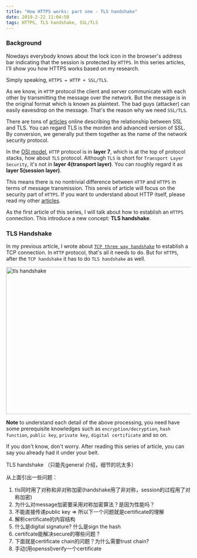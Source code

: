 ```yaml
---
title: "How HTTPS works: part one - TLS handshake"
date: 2019-2-22 11:04:58
tags: HTTPS, TLS handshake, SSL/TLS
---
```


### Background

Nowdays everybody knows about the lock icon in the browser's address bar indicating that the session is protected by `HTTPS`. In this series articles, I'll show you how HTTPS works based on my research. 

Simply speaking, `HTTPS = HTTP + SSL/TLS`. 

As we know, in `HTTP` protocol the client and server communicate with each other by transmitting the message over the network. But the message is in the original format which is known as plaintext. The bad guys (attacker) can easily eavesdrop on the message. That's the reason why we need `SSL/TLS`. 

There are tons of [articles](https://www.globalsign.com/en/blog/ssl-vs-tls-difference) online describing the relationship between SSL and TLS. You can regard TLS is the morden and advanced version of SSL. By conversion, we generally put them together as the name of the network security protocol. 

In the [OSI model](https://en.wikipedia.org/wiki/OSI_model), `HTTP` protocol is in **layer 7**, which is at the top of protocol stacks, how about `TLS` protocol. Although `TLS` is short for `Transport Layer Security`, it's not in **layer 4(transport layer)**. You can roughly regard it as **layer 5(session layer)**. 

This means there is no nontrivial difference between `HTTP` and `HTTPS` in terms of message transmission. This sereis of article will focus on the security part of `HTTPS`. If you want to understand about HTTP itself, please read my other [articles](https://baoqger.github.io/2021/12/01/understand-http-1-1-client-golang/). 

As the first article of this series, I will talk about how to establish an `HTTPS` connection. This introduce a new concept: **TLS handshake**.

### TLS Handshake

In my previous article, I wrote about [`TCP three way handshake`](https://baoqger.github.io/2019/07/14/why-tcp-four-way-handshake/) to establish a TCP connection. In `HTTP` protocol, that's all it needs to do. But for `HTTPS`, after the `TCP handshake` it has to do `TLS handshake` as well. 

<img src="/images/https-tls-handshake.png" title="tls handshake" width="600px" height="400px">

**Note** to understand each detail of the above processing, you need have some prerequisite knowledges such as `encryption/decryption`, `hash function`, `public key`, `private key`, `digital certificate` and so on.  

If you don't know, don't worry. After reading this series of article, you can say you already had it under your belt. 

TLS handshake （只能先general 介绍，细节的坑太多）

从上面引出一些问题：

1. tls同时用了对称和非对称加密(handshake用了非对称，session的过程用了对称加密)
2. 为什么对message加密要采用对称加密算法？是因为性能吗？
3. 不能直接传递public key => 所以下一个问题就是certificate的理解
4. 解析certificate的内容结构
5. 什么是digital signature? 什么是sign the hash
6. certifcate能解决secure的哪些问题？
7. 下面就是certificate chain的问题？为什么需要trust chain?
8. 手动(用openssl)verify一个certificate
